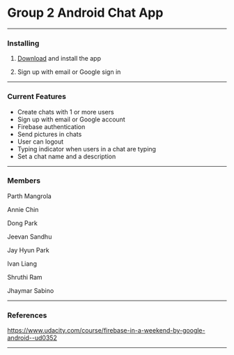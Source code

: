 # Group 2 Android Chat App
___

### Installing
1. [Download]() and install the app

2. Sign up with email or Google sign in

___

### Current Features

- Create chats with 1 or more users
- Sign up with email or Google account
- Firebase authentication
- Send pictures in chats
- User can logout
- Typing indicator when users in a chat are typing
- Set a chat name and a description

___
### Members

Parth Mangrola

Annie Chin

Dong Park

Jeevan Sandhu

Jay Hyun Park

Ivan Liang

Shruthi Ram

Jhaymar Sabino
___

### References

https://www.udacity.com/course/firebase-in-a-weekend-by-google-android--ud0352
___
